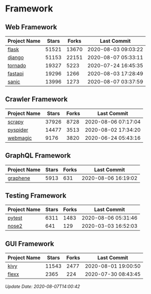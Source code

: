 # Framework

## Web Framework

| Project Name | Stars | Forks | Last Commit |
| ------------ | ----- | ----- | ----------- |
| [flask](https://github.com/pallets/flask) | 51521 | 13670 | 2020-08-03 09:03:22 |
| [django](https://github.com/django/django) | 51153 | 22151 | 2020-08-07 05:33:11 |
| [tornado](https://github.com/tornadoweb/tornado) | 19327 | 5223 | 2020-07-24 16:45:35 |
| [fastapi](https://github.com/tiangolo/fastapi) | 19296 | 1266 | 2020-08-03 17:28:49 |
| [sanic](https://github.com/huge-success/sanic) | 13996 | 1273 | 2020-08-07 03:37:59 |

## Crawler Framework

| Project Name | Stars | Forks | Last Commit |
| ------------ | ----- | ----- | ----------- |
| [scrapy](https://github.com/scrapy/scrapy) | 37926 | 8728 | 2020-08-06 07:17:04 |
| [pyspider](https://github.com/binux/pyspider) | 14477 | 3513 | 2020-08-02 17:34:20 |
| [webmagic](https://github.com/code4craft/webmagic) | 9176 | 3820 | 2020-06-24 05:43:16 |

## GraphQL Framework

| Project Name | Stars | Forks | Last Commit |
| ------------ | ----- | ----- | ----------- |
| [graphene](https://github.com/graphql-python/graphene) | 5913 | 631 | 2020-08-06 16:19:02 |

## Testing Framework

| Project Name | Stars | Forks | Last Commit |
| ------------ | ----- | ----- | ----------- |
| [pytest](https://github.com/pytest-dev/pytest) | 6311 | 1483 | 2020-08-06 05:31:46 |
| [nose2](https://github.com/nose-devs/nose2) | 641 | 129 | 2020-03-03 16:52:03 |

## GUI Framework

| Project Name | Stars | Forks | Last Commit |
| ------------ | ----- | ----- | ----------- |
| [kivy](https://github.com/kivy/kivy) | 11543 | 2477 | 2020-08-01 19:00:50 |
| [flexx](https://github.com/flexxui/flexx) | 2365 | 224 | 2020-07-30 08:43:45 |

*Update Date: 2020-08-07T14:00:42*